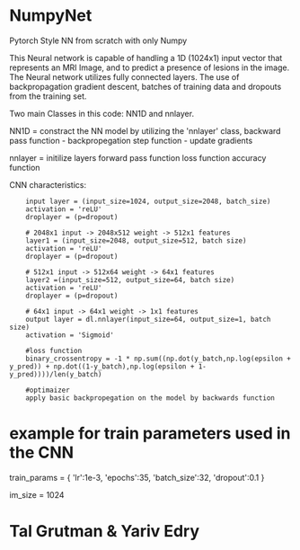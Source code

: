 # NumpyNet
Pytorch Style NN from scratch with only Numpy

This Neural network is capable of handling a 1D (1024x1) input vector that represents an MRI Image, and to predict a presence of lesions in the image.
The Neural network utilizes fully connected layers. 
The use of backpropagation gradient descent, batches of training data and dropouts from the training set.

Two main Classes in this code: NN1D and nnlayer. 

NN1D = constract the NN model by utilizing the 'nnlayer' class, 
       backward pass function - backpropegation
       step function - update gradients
       
nnlayer = initilize layers
          forward pass function 
          loss function
          accuracy function 



CNN characteristics:

        input layer = (input_size=1024, output_size=2048, batch_size)
        activation = 'reLU'
        droplayer = (p=dropout)

        # 2048x1 input -> 2048x512 weight -> 512x1 features
        layer1 = (input_size=2048, output_size=512, batch size)
        activation = 'reLU'
        droplayer = (p=dropout)
        
        # 512x1 input -> 512x64 weight -> 64x1 features
        layer2 =(input_size=512, output_size=64, batch size)
        activation = 'reLU'
        droplayer = (p=dropout)

        # 64x1 input -> 64x1 weight -> 1x1 features
        output layer = dl.nnlayer(input_size=64, output_size=1, batch size)
        activation = 'Sigmoid'
        
        #loss function
        binary_crossentropy = -1 * np.sum((np.dot(y_batch,np.log(epsilon + y_pred)) + np.dot((1-y_batch),np.log(epsilon + 1-y_pred))))/len(y_batch)
        
        #optimaizer
        apply basic backpropegation on the model by backwards function
        
        
# example for train parameters used in the CNN 
train_params = { 
                    'lr':1e-3,
                    'epochs':35,
                    'batch_size':32,
                    'dropout':0.1
                    }

im_size = 1024
    

# Tal Grutman & Yariv Edry 
